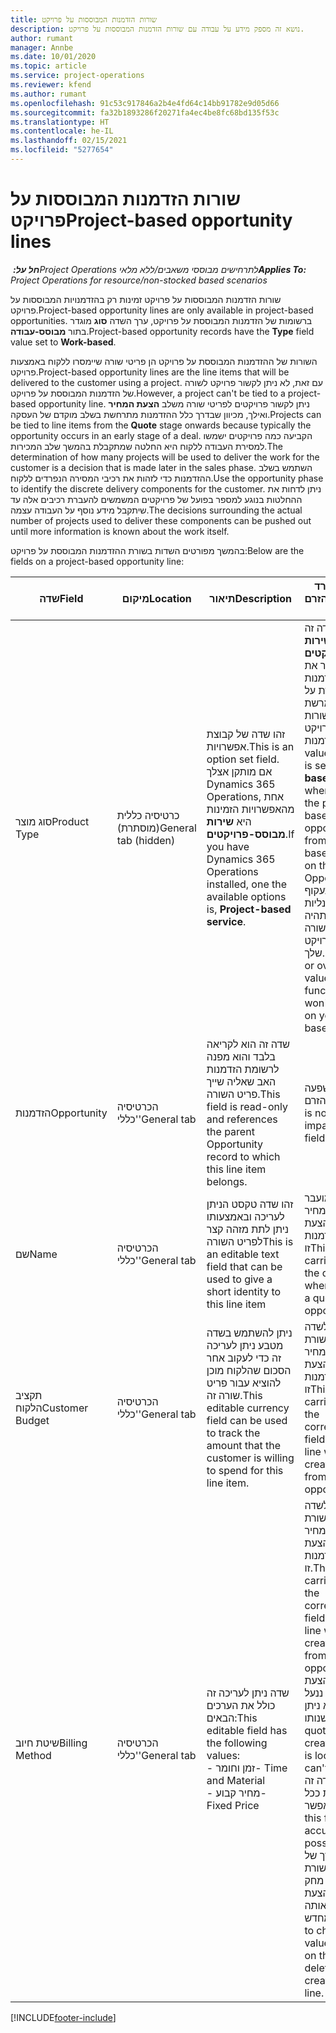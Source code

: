 ```yaml
---
title: שורות הזדמנות המבוססות על פרויקט
description: נושא זה מספק מידע על עבודה עם שורות הזדמנות המבוססות על פרויקט.
author: rumant
manager: Annbe
ms.date: 10/01/2020
ms.topic: article
ms.service: project-operations
ms.reviewer: kfend
ms.author: rumant
ms.openlocfilehash: 91c53c917846a2b4e4fd64c14bb91782e9d05d66
ms.sourcegitcommit: fa32b1893286f20271fa4ec4be8fc68bd135f53c
ms.translationtype: HT
ms.contentlocale: he-IL
ms.lasthandoff: 02/15/2021
ms.locfileid: "5277654"
---
```

# <a name="project-based-opportunity-lines"></a><span data-ttu-id="ac3cb-103">שורות הזדמנות המבוססות על פרויקט</span><span class="sxs-lookup"><span data-stu-id="ac3cb-103">Project-based opportunity lines</span></span>

<span data-ttu-id="ac3cb-104">_**חל על:** ‏Project Operations לתרחישים מבוססי משאבים/ללא מלאי_</span><span class="sxs-lookup"><span data-stu-id="ac3cb-104">_**Applies To:** Project Operations for resource/non-stocked based scenarios_</span></span>


<span data-ttu-id="ac3cb-105">שורות הזדמנות המבוססות על פרויקט זמינות רק בהזדמנויות המבוססות על פרויקט.</span><span class="sxs-lookup"><span data-stu-id="ac3cb-105">Project-based opportunity lines are only available in project-based opportunities.</span></span> <span data-ttu-id="ac3cb-106">ברשומות של הזדמנות המבוססת על פרויקט, ערך השדה **סוג** מוגדר בתור **מבוסס-עבודה**.</span><span class="sxs-lookup"><span data-stu-id="ac3cb-106">Project-based opportunity records have the **Type** field value set to **Work-based**.</span></span>

<span data-ttu-id="ac3cb-107">השורות של ההזדמנות המבוססת על פרויקט הן פריטי שורה שיימסרו ללקוח באמצעות פרויקט.</span><span class="sxs-lookup"><span data-stu-id="ac3cb-107">Project-based opportunity lines are the line items that will be delivered to the customer using a project.</span></span> <span data-ttu-id="ac3cb-108">עם זאת, לא ניתן לקשור פרויקט לשורה של הזדמנות המבוססת על פרויקט.</span><span class="sxs-lookup"><span data-stu-id="ac3cb-108">However, a project can't be tied to a project-based opportunity line.</span></span> <span data-ttu-id="ac3cb-109">ניתן לקשור פרויקטים לפריטי שורה משלב **הצעת המחיר** ואילך, מכיוון שבדרך כלל ההזדמנות מתרחשת בשלב מוקדם של העסקה.</span><span class="sxs-lookup"><span data-stu-id="ac3cb-109">Projects can be tied to line items from the **Quote** stage onwards because typically the opportunity occurs in an early stage of a deal.</span></span> <span data-ttu-id="ac3cb-110">הקביעה כמה פרויקטים ישמשו למסירת העבודה ללקוח היא החלטה שמתקבלת בהמשך שלב המכירות.</span><span class="sxs-lookup"><span data-stu-id="ac3cb-110">The determination of how many projects will be used to deliver the work for the customer is a decision that is made later in the sales phase.</span></span> <span data-ttu-id="ac3cb-111">השתמש בשלב ההזדמנות כדי לזהות את רכיבי המסירה הנפרדים ללקוח.</span><span class="sxs-lookup"><span data-stu-id="ac3cb-111">Use the opportunity phase to identify the discrete delivery components for the customer.</span></span> <span data-ttu-id="ac3cb-112">ניתן לדחות את ההחלטות בנוגע למספר בפועל של פרויקטים המשמשים להעברת רכיבים אלה עד שיתקבל מידע נוסף על העבודה עצמה.</span><span class="sxs-lookup"><span data-stu-id="ac3cb-112">The decisions surrounding the actual number of projects used to deliver these components can be pushed out until more information is known about the work itself.</span></span>

<span data-ttu-id="ac3cb-113">בהמשך מפורטים השדות בשורת ההזדמנות המבוססת על פרויקט:</span><span class="sxs-lookup"><span data-stu-id="ac3cb-113">Below are the fields on a project-based opportunity line:</span></span>

| <span data-ttu-id="ac3cb-114">**שדה**</span><span class="sxs-lookup"><span data-stu-id="ac3cb-114">**Field**</span></span> | <span data-ttu-id="ac3cb-115">**מיקום**</span><span class="sxs-lookup"><span data-stu-id="ac3cb-115">**Location**</span></span> | <span data-ttu-id="ac3cb-116">**תיאור**</span><span class="sxs-lookup"><span data-stu-id="ac3cb-116">**Description**</span></span> | <span data-ttu-id="ac3cb-117">**השפעה במורד הזרם**</span><span class="sxs-lookup"><span data-stu-id="ac3cb-117">**Downstream impact**</span></span> |
| --- | --- | --- | --- |
| <span data-ttu-id="ac3cb-118">סוג מוצר</span><span class="sxs-lookup"><span data-stu-id="ac3cb-118">Product Type</span></span> | <span data-ttu-id="ac3cb-119">כרטיסיה כללית (מוסתרת)</span><span class="sxs-lookup"><span data-stu-id="ac3cb-119">General tab (hidden)</span></span> | <span data-ttu-id="ac3cb-120">זהו שדה של קבוצת אפשרויות.</span><span class="sxs-lookup"><span data-stu-id="ac3cb-120">This is an option set field.</span></span> <span data-ttu-id="ac3cb-121">אם מותקן אצלך Dynamics 365 Operations, אחת מהאפשרויות הזמינות היא **שירות מבוסס-פרויקטים**.</span><span class="sxs-lookup"><span data-stu-id="ac3cb-121">If you have Dynamics 365 Operations installed, one the available options is, **Project-based service**.</span></span>  | <span data-ttu-id="ac3cb-122">הערך של שדה זה מוגדר בתור **שירות מבוסס-פרויקטים** כאשר אתה יוצר את שורת ההזדמנות המבוססת על פרויקט מרשת השורות מבוססת-הפרויקט בהזדמנות.</span><span class="sxs-lookup"><span data-stu-id="ac3cb-122">The value of this field is set to **Project-based service** when you create the project-based opportunity line from the project-based lines grid on the Opportunity.</span></span> <br> <span data-ttu-id="ac3cb-123">אם תשנה או תעקוף ערך זה, פונקציונליות הפרויקט לא תהיה זמינה בפריטי השורה מבוססי הפרויקט שלך.</span><span class="sxs-lookup"><span data-stu-id="ac3cb-123">If you change or override this value, the project functionality won't be enabled on your project-based line items.</span></span> |
| <span data-ttu-id="ac3cb-124">הזדמנות</span><span class="sxs-lookup"><span data-stu-id="ac3cb-124">Opportunity</span></span> | <span data-ttu-id="ac3cb-125">הכרטיסיה 'כללי'</span><span class="sxs-lookup"><span data-stu-id="ac3cb-125">General tab</span></span> | <span data-ttu-id="ac3cb-126">שדה זה הוא לקריאה בלבד והוא מפנה לרשומת הזדמנות האב שאליה שייך פריט השורה.</span><span class="sxs-lookup"><span data-stu-id="ac3cb-126">This field is read-only and references the parent Opportunity record to which this line item belongs.</span></span> | <span data-ttu-id="ac3cb-127">לשדה זה אין השפעה במורד הזרם.</span><span class="sxs-lookup"><span data-stu-id="ac3cb-127">There is no downstream impact of this field.</span></span> |
| <span data-ttu-id="ac3cb-128">שם</span><span class="sxs-lookup"><span data-stu-id="ac3cb-128">Name</span></span> | <span data-ttu-id="ac3cb-129">הכרטיסיה 'כללי'</span><span class="sxs-lookup"><span data-stu-id="ac3cb-129">General tab</span></span> | <span data-ttu-id="ac3cb-130">זהו שדה טקסט הניתן לעריכה ובאמצעותו ניתן לתת מזהה קצר לפריט השורה</span><span class="sxs-lookup"><span data-stu-id="ac3cb-130">This is an editable text field that can be used to give a short identity to this line item</span></span> | <span data-ttu-id="ac3cb-131">ערך זה מועבר לשורת הצעת המחיר כשאתה יוצר הצעת מחיר מהזדמנות זו</span><span class="sxs-lookup"><span data-stu-id="ac3cb-131">This value is carried over to the quote line when you create a quote from this opportunity</span></span> |
| <span data-ttu-id="ac3cb-132">תקציב הלקוח</span><span class="sxs-lookup"><span data-stu-id="ac3cb-132">Customer Budget</span></span> | <span data-ttu-id="ac3cb-133">הכרטיסיה 'כללי'</span><span class="sxs-lookup"><span data-stu-id="ac3cb-133">General tab</span></span> | <span data-ttu-id="ac3cb-134">ניתן להשתמש בשדה מטבע ניתן לעריכה זה כדי לעקוב אחר הסכום שהלקוח מוכן להוציא עבור פריט שורה זה.</span><span class="sxs-lookup"><span data-stu-id="ac3cb-134">This editable currency field can be used to track the amount that the customer is willing to spend for this line item.</span></span> | <span data-ttu-id="ac3cb-135">ערך זה מועבר לשדה המתאים בשורת הצעת המחיר כשאתה יוצר הצעת מחיר מהזדמנות זו</span><span class="sxs-lookup"><span data-stu-id="ac3cb-135">This value is carried over to the corresponding field on the quote line when you create a quote from this opportunity</span></span> |
| <span data-ttu-id="ac3cb-136">שיטת חיוב</span><span class="sxs-lookup"><span data-stu-id="ac3cb-136">Billing Method</span></span> | <span data-ttu-id="ac3cb-137">הכרטיסיה 'כללי'</span><span class="sxs-lookup"><span data-stu-id="ac3cb-137">General tab</span></span> | <span data-ttu-id="ac3cb-138">שדה ניתן לעריכה זה כולל את הערכים הבאים:</span><span class="sxs-lookup"><span data-stu-id="ac3cb-138">This editable field has the following values:</span></span></br><span data-ttu-id="ac3cb-139">- זמן וחומר</span><span class="sxs-lookup"><span data-stu-id="ac3cb-139">- Time and Material</span></span></br><span data-ttu-id="ac3cb-140">- מחיר קבוע</span><span class="sxs-lookup"><span data-stu-id="ac3cb-140">- Fixed Price</span></span> | <span data-ttu-id="ac3cb-141">ערך זה מועבר לשדה המתאים בשורת הצעת המחיר כשאתה יוצר הצעת מחיר מהזדמנות זו.</span><span class="sxs-lookup"><span data-stu-id="ac3cb-141">This value is carried over to the corresponding field on the quote line when you create a quote from this opportunity.</span></span> <span data-ttu-id="ac3cb-142">לאחר יצירת שורת הצעת המחיר, השדה ננעל ולא ניתן לשנותו.</span><span class="sxs-lookup"><span data-stu-id="ac3cb-142">After the quote line is created, the field is locked and can't be changed.</span></span> <span data-ttu-id="ac3cb-143">הקצה ערך שדה זה בצורה מדויקת ככל האפשר.</span><span class="sxs-lookup"><span data-stu-id="ac3cb-143">Assign this field value as accurately as possible.</span></span> <span data-ttu-id="ac3cb-144">אם עליך לשנות את הערך של שדה זה בשורת הצעת המחיר, מחק את שורת הצעת המחיר וצור אותה מחדש.</span><span class="sxs-lookup"><span data-stu-id="ac3cb-144">If you need to change the value of this field on the quote line, delete and re-create the quote line.</span></span> |


[!INCLUDE[footer-include](../includes/footer-banner.md)]